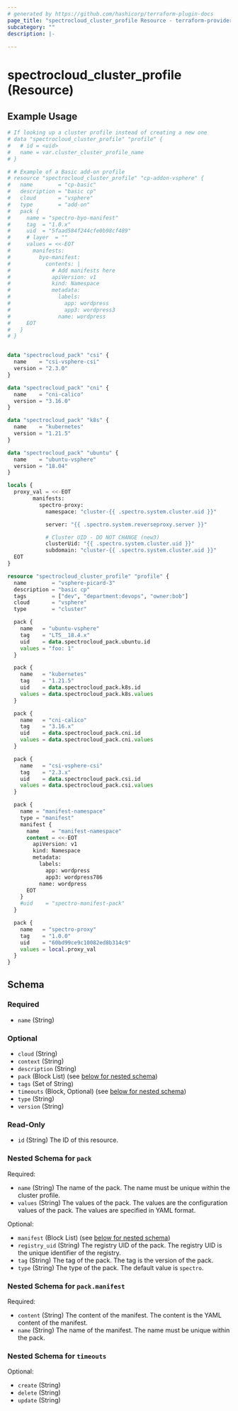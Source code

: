```yaml
---
# generated by https://github.com/hashicorp/terraform-plugin-docs
page_title: "spectrocloud_cluster_profile Resource - terraform-provider-spectrocloud"
subcategory: ""
description: |-
  
---
```


# spectrocloud_cluster_profile (Resource)



## Example Usage

```terraform
# If looking up a cluster profile instead of creating a new one
# data "spectrocloud_cluster_profile" "profile" {
#   # id = <uid>
#   name = var.cluster_cluster_profile_name
# }

# # Example of a Basic add-on profile
# resource "spectrocloud_cluster_profile" "cp-addon-vsphere" {
#   name        = "cp-basic"
#   description = "basic cp"
#   cloud       = "vsphere"
#   type        = "add-on"
#   pack {
#     name = "spectro-byo-manifest"
#     tag  = "1.0.x"
#     uid  = "5faad584f244cfe0b98cf489"
#     # layer  = ""
#     values = <<-EOT
#       manifests:
#         byo-manifest:
#           contents: |
#             # Add manifests here
#             apiVersion: v1
#             kind: Namespace
#             metadata:
#               labels:
#                 app: wordpress
#                 app3: wordpress3
#               name: wordpress
#     EOT
#   }
# }


data "spectrocloud_pack" "csi" {
  name    = "csi-vsphere-csi"
  version = "2.3.0"
}

data "spectrocloud_pack" "cni" {
  name    = "cni-calico"
  version = "3.16.0"
}

data "spectrocloud_pack" "k8s" {
  name    = "kubernetes"
  version = "1.21.5"
}

data "spectrocloud_pack" "ubuntu" {
  name    = "ubuntu-vsphere"
  version = "18.04"
}

locals {
  proxy_val = <<-EOT
        manifests:
          spectro-proxy:
            namespace: "cluster-{{ .spectro.system.cluster.uid }}"

            server: "{{ .spectro.system.reverseproxy.server }}"

            # Cluster UID - DO NOT CHANGE (new3)
            clusterUid: "{{ .spectro.system.cluster.uid }}"
            subdomain: "cluster-{{ .spectro.system.cluster.uid }}"
  EOT
}

resource "spectrocloud_cluster_profile" "profile" {
  name        = "vsphere-picard-3"
  description = "basic cp"
  tags        = ["dev", "department:devops", "owner:bob"]
  cloud       = "vsphere"
  type        = "cluster"

  pack {
    name   = "ubuntu-vsphere"
    tag    = "LTS__18.4.x"
    uid    = data.spectrocloud_pack.ubuntu.id
    values = "foo: 1"
  }

  pack {
    name   = "kubernetes"
    tag    = "1.21.5"
    uid    = data.spectrocloud_pack.k8s.id
    values = data.spectrocloud_pack.k8s.values
  }

  pack {
    name   = "cni-calico"
    tag    = "3.16.x"
    uid    = data.spectrocloud_pack.cni.id
    values = data.spectrocloud_pack.cni.values
  }

  pack {
    name   = "csi-vsphere-csi"
    tag    = "2.3.x"
    uid    = data.spectrocloud_pack.csi.id
    values = data.spectrocloud_pack.csi.values
  }

  pack {
    name = "manifest-namespace"
    type = "manifest"
    manifest {
      name    = "manifest-namespace"
      content = <<-EOT
        apiVersion: v1
        kind: Namespace
        metadata:
          labels:
            app: wordpress
            app3: wordpress786
          name: wordpress
      EOT
    }
    #uid    = "spectro-manifest-pack"
  }

  pack {
    name   = "spectro-proxy"
    tag    = "1.0.0"
    uid    = "60bd99ce9c10082ed8b314c9"
    values = local.proxy_val
  }
}
```

<!-- schema generated by tfplugindocs -->
## Schema

### Required

- `name` (String)

### Optional

- `cloud` (String)
- `context` (String)
- `description` (String)
- `pack` (Block List) (see [below for nested schema](#nestedblock--pack))
- `tags` (Set of String)
- `timeouts` (Block, Optional) (see [below for nested schema](#nestedblock--timeouts))
- `type` (String)
- `version` (String)

### Read-Only

- `id` (String) The ID of this resource.

<a id="nestedblock--pack"></a>
### Nested Schema for `pack`

Required:

- `name` (String) The name of the pack. The name must be unique within the cluster profile.
- `values` (String) The values of the pack. The values are the configuration values of the pack. The values are specified in YAML format.

Optional:

- `manifest` (Block List) (see [below for nested schema](#nestedblock--pack--manifest))
- `registry_uid` (String) The registry UID of the pack. The registry UID is the unique identifier of the registry.
- `tag` (String) The tag of the pack. The tag is the version of the pack.
- `type` (String) The type of the pack. The default value is `spectro`.

<a id="nestedblock--pack--manifest"></a>
### Nested Schema for `pack.manifest`

Required:

- `content` (String) The content of the manifest. The content is the YAML content of the manifest.
- `name` (String) The name of the manifest. The name must be unique within the pack.



<a id="nestedblock--timeouts"></a>
### Nested Schema for `timeouts`

Optional:

- `create` (String)
- `delete` (String)
- `update` (String)


